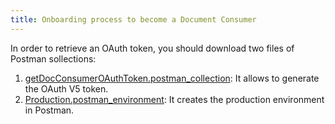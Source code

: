 ```yaml
---
title: Onboarding process to become a Document Consumer
---
```


In order to retrieve an OAuth token, you should download two files of Postman sollections:

1. [getDocConsumerOAuthToken.postman_collection](https://github.com/be-smals-ebox/OAuth-examples/blob/master/ouath-introspect/src/main/java/be/smals/ebox/poc/oauth/instropsect/getDocConsumerOAuthToken.postman_collection.json): It allows to generate the OAuth V5 token.
2. [Production.postman_environment](https://github.com/be-smals-ebox/OAuth-examples/blob/master/ouath-introspect/src/main/java/be/smals/ebox/poc/oauth/instropsect/Production.postman_environment.json): It creates the production environment in Postman.
